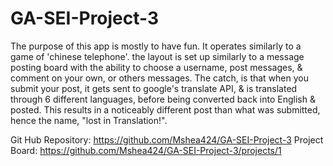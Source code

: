 # GA-SEI-Project-3
The purpose of this app is mostly to have fun. It operates similarly to a game of 'chinese telephone'. the layout is set up similarly to a message posting board with the ability to choose a username, post messages, & comment on your own, or others messages. The catch, is that when you submit your post, it gets sent to google's translate API, & is translated through 6 different languages, before being converted back into English & posted. This results in a noticeably different post than what was submitted, hence the name, "lost in Translation!". 

Git Hub Repository: https://github.com/Mshea424/GA-SEI-Project-3
Project Board: https://github.com/Mshea424/GA-SEI-Project-3/projects/1
